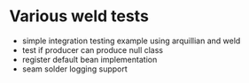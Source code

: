 Various weld tests
==================
 * simple integration testing example using arquillian and weld
 * test if producer can produce null class 
 * register default bean implementation 
 * seam solder logging support